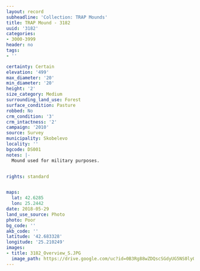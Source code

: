 ```yaml
---
layout: record
subheadline: 'Collection: TRAP Mounds'
title: TRAP Mound - 3182
uuid: '3182'
categories:
- 3000-3999
header: no
tags:
- ''

certainty: Certain
elevation: '499'
max_diameter: '20'
min_diameter: '20'
height: '2'
size_category: Medium
surrounding_land_use: Forest
surface_condition: Pasture
robbed: No
crm_condition: '3'
crm_intactness: '2'
campaign: '2010'
source: Survey
municipality: Skobelevo
locality: ''
bgcode: DS001
notes: |-
  Mound used for military purposes.


rights: standard


maps:
  lat: 42.6285
  lon: 25.2442
date: 2018-05-29
land_use_source: Photo
photo: Poor
bg_code: ''
akb_code: ''
latitude: '42.683328'
longitude: '25.210249'
images:
- title: 3182_Overview_S.JPG
  image_path: https://drive.google.com/uc?id=0B3Rg88wZDQscSGdyUG5NS0lyQU0
---
```

